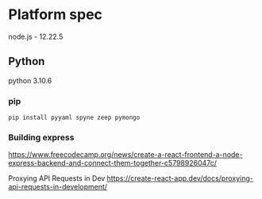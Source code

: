 # Platform spec
node.js - 12.22.5
## Python
python 3.10.6

### pip
`pip install pyyaml spyne zeep pymongo`




### Building express
https://www.freecodecamp.org/news/create-a-react-frontend-a-node-express-backend-and-connect-them-together-c5798926047c/

Proxying API Requests in Dev
https://create-react-app.dev/docs/proxying-api-requests-in-development/